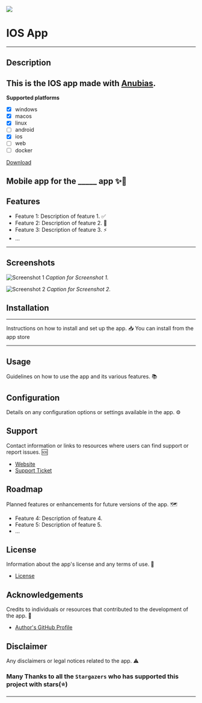 ![](https://github.com/HowTech-2023/Desktop-App/assets/127311695/89681346-0f6a-4c34-9c9a-2e9ad1df4ea7)

# IOS App
---
## Description

This is the IOS app made with [Anubias](https://github.com/4xmen/anubias). 
---
**Supported platforms**

- [x] windows
- [x] macos
- [x] linux
- [ ] android
- [x] ios
- [ ] web
- [ ] docker

[Download](https://github.com/HowTech-2023/Mobile-App-IOS/releases/latest)

Mobile app for the  _____ app  ✨📱
---
## Features

- Feature 1: Description of feature 1. ✅
- Feature 2: Description of feature 2. 🚀
- Feature 3: Description of feature 3. ⚡️
- ...
---
## Screenshots

![Screenshot 1](/path/to/screenshot1.png)
*Caption for Screenshot 1.*

![Screenshot 2](/path/to/screenshot2.png)
*Caption for Screenshot 2.*

## Installation
---
Instructions on how to install and set up the app. 📥
You can install from the app store


---
## Usage

Guidelines on how to use the app and its various features. 📚

## Configuration

Details on any configuration options or settings available in the app. ⚙️

## Support

Contact information or links to resources where users can find support or report issues. 🆘

- [Website]([https://www.example.com](https://gamma.app/public/InnoFest-2023-eux73w6lxjvbj1m))
- [Support Ticket]((https://tally.so/r/meDWaE))

## Roadmap

Planned features or enhancements for future versions of the app. 🗺️

- Feature 4: Description of feature 4.
- Feature 5: Description of feature 5.
- ...



## License

Information about the app's license and any terms of use. 📄

- [License](/path/to/license.md)

## Acknowledgements

Credits to individuals or resources that contributed to the development of the app. 🙌

- [Author's GitHub Profile](https://github.com/Liquefy7822)


## Disclaimer

Any disclaimers or legal notices related to the app. ⚠️

### Many Thanks to all the `Stargazers` who has supported this project with stars(⭐)

---


